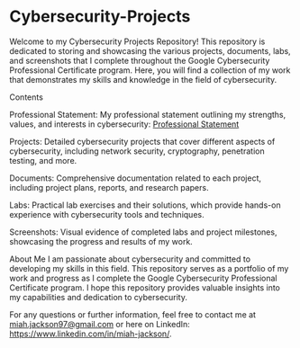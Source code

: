# Cybersecurity-Projects
Welcome to my Cybersecurity Projects Repository! This repository is dedicated to storing and showcasing the various projects, documents, labs, and screenshots that I complete throughout the  Google Cybersecurity Professional Certificate program. Here, you will find a collection of my work that demonstrates my skills and knowledge in the field of cybersecurity.

Contents

Professional Statement: My professional statement outlining my strengths, values, and interests in cybersecurity: [Professional Statement](ProfessionalStatement.txt)

Projects: Detailed cybersecurity projects that cover different aspects of cybersecurity, including network security, cryptography, penetration testing, and more.

Documents: Comprehensive documentation related to each project, including project plans, reports, and research papers.

Labs: Practical lab exercises and their solutions, which provide hands-on experience with cybersecurity tools and techniques.

Screenshots: Visual evidence of completed labs and project milestones, showcasing the progress and results of my work.

About Me
I am passionate about cybersecurity and committed to developing my skills in this field. This repository serves as a portfolio of my work and progress as I complete the Google Cybersecurity Professional Certificate program. I hope this repository provides valuable insights into my capabilities and dedication to cybersecurity.

For any questions or further information, feel free to contact me at miah.jackson97@gmail.com or here on LinkedIn: https://www.linkedin.com/in/miah-jackson/.

